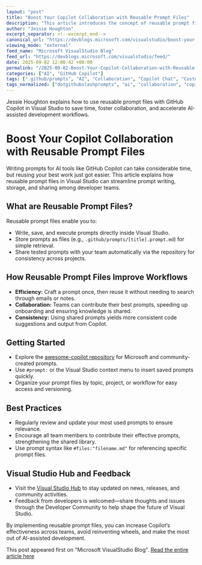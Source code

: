```yaml
---
layout: "post"
title: "Boost Your Copilot Collaboration with Reusable Prompt Files"
description: "This article introduces the concept of reusable prompt files for GitHub Copilot within Visual Studio, outlining how developers can write, save, and share custom prompts to improve productivity, ensure consistency, and streamline collaborative workflows. Tips for maximizing the effectiveness of prompt files and links to community resources are included."
author: "Jessie Houghton"
excerpt_separator: <!--excerpt_end-->
canonical_url: "https://devblogs.microsoft.com/visualstudio/boost-your-copilot-collaboration-with-reusable-prompt-files/"
viewing_mode: "external"
feed_name: "Microsoft VisualStudio Blog"
feed_url: "https://devblogs.microsoft.com/visualstudio/feed/"
date: 2025-09-02 12:00:42 +00:00
permalink: "/2025-09-02-Boost-Your-Copilot-Collaboration-with-Reusable-Prompt-Files.html"
categories: ["AI", "GitHub Copilot"]
tags: [".github/prompts", "AI", "Collaboration", "Copilot Chat", "Custom Prompts", "Customization", "Developer Productivity", "GitHub Copilot", "GitHub Copilot Chat", "News", "Prompt Engineering", "Prompt Files", "Prompting", "Reusable Prompts", "Team Sharing", "VS", "Workflow Automation"]
tags_normalized: ["dotgithubslashprompts", "ai", "collaboration", "copilot chat", "custom prompts", "customization", "developer productivity", "github copilot", "github copilot chat", "news", "prompt engineering", "prompt files", "prompting", "reusable prompts", "team sharing", "vs", "workflow automation"]
---
```


Jessie Houghton explains how to use reusable prompt files with GitHub Copilot in Visual Studio to save time, foster collaboration, and accelerate AI-assisted development workflows.<!--excerpt_end-->

# Boost Your Copilot Collaboration with Reusable Prompt Files

Writing prompts for AI tools like GitHub Copilot can take considerable time, but reusing your best work just got easier. This article explains how reusable prompt files in Visual Studio can streamline prompt writing, storage, and sharing among developer teams.

## What are Reusable Prompt Files?

Reusable prompt files enable you to:

- Write, save, and execute prompts directly inside Visual Studio.
- Store prompts as files (e.g., `.github/prompts/[title].prompt.md`) for simple retrieval.
- Share tested prompts with your team automatically via the repository for consistency across projects.

## How Reusable Prompt Files Improve Workflows

- **Efficiency:** Craft a prompt once, then reuse it without needing to search through emails or notes.
- **Collaboration:** Teams can contribute their best prompts, speeding up onboarding and ensuring knowledge is shared.
- **Consistency:** Using shared prompts yields more consistent code suggestions and output from Copilot.

## Getting Started

- Explore the [awesome-copilot repository](https://github.com/github/awesome-copilot) for Microsoft and community-created prompts.
- Use `#prompt:` or the Visual Studio context menu to insert saved prompts quickly.
- Organize your prompt files by topic, project, or workflow for easy access and versioning.

## Best Practices

- Regularly review and update your most used prompts to ensure relevance.
- Encourage all team members to contribute their effective prompts, strengthening the shared library.
- Use prompt syntax like `#files:"filename.md"` for referencing specific prompt files.

## Visual Studio Hub and Feedback

- Visit the [Visual Studio Hub](https://visualstudio.microsoft.com/hub/) to stay updated on news, releases, and community activities.
- Feedback from developers is welcomed—share thoughts and issues through the Developer Community to help shape the future of Visual Studio.

By implementing reusable prompt files, you can increase Copilot’s effectiveness across teams, avoid reinventing wheels, and make the most out of AI-assisted development.

This post appeared first on "Microsoft VisualStudio Blog". [Read the entire article here](https://devblogs.microsoft.com/visualstudio/boost-your-copilot-collaboration-with-reusable-prompt-files/)
